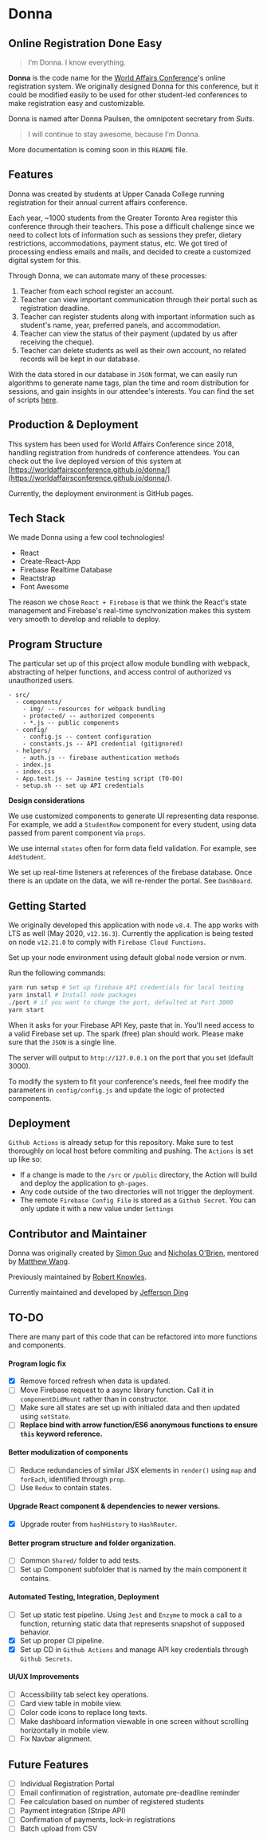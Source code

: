 # Donna

## Online Registration Done Easy

> I’m Donna. I know everything.

**Donna** is the code name for the [World Affairs Conference](http://worldaffairs.ucc.on.ca/)'s online registration system. We originally designed Donna for this conference, but it could be modified easily to be used for other student-led conferences to make registration easy and customizable.

Donna is named after Donna Paulsen, the omnipotent secretary from _Suits_.

> I will continue to stay awesome, because I’m Donna.

More documentation is coming soon in this `README` file.

## Features

Donna was created by students at Upper Canada College running registration for their annual current affairs conference.

Each year, ~1000 students from the Greater Toronto Area register this conference through their teachers. This pose a difficult challenge since we need to collect lots of information such as sessions they prefer, dietary restrictions, accommodations, payment status, etc. We got tired of processing endless emails and mails, and decided to create a customized digital system for this.

Through Donna, we can automate many of these processes:

1. Teacher from each school register an account.
2. Teacher can view important communication through their portal such as registration deadline.
3. Teacher can register students along with important information such as student's name, year, preferred panels, and accommodation.
4. Teacher can view the status of their payment (updated by us after receiving the cheque).
5. Teacher can delete students as well as their own account, no related records will be kept in our database.

With the data stored in our database in `JSON` format, we can easily run algorithms to generate name tags, plan the time and room distribution for sessions, and gain insights in our attendee's interests. You can find the set of scripts [here](https://github.com/worldaffairsconference/scripts).

## Production & Deployment

This system has been used for World Affairs Conference since 2018, handling registration from hundreds of conference attendees.
You can check out the live deployed version of this system at [https://worldaffairsconference.github.io/donna/](https://worldaffairsconference.github.io/donna/).

Currently, the deployment environment is GitHub pages.

## Tech Stack

We made Donna using a few cool technologies!

- React
- Create-React-App
- Firebase Realtime Database
- Reactstrap
- Font Awesome

The reason we chose `React + Firebase` is that we think the React's state management and Firebase's real-time synchronization makes this system very smooth to develop and reliable to deploy.

## Program Structure

The particular set up of this project allow module bundling with webpack, abstracting of helper functions, and access control of authorized vs unauthorized users.

    - src/
      - components/
        - img/ -- resources for webpack bundling
        - protected/ -- authorized components
        - *.js -- public components
      - config/
        - config.js -- content configuration
        - constants.js -- API credential (gitignored)
      - helpers/
        - auth.js -- firebase authentication methods
      - index.js
      - index.css
      - App.test.js -- Jasmine testing script (TO-DO)
      - setup.sh -- set up API credentials

**Design considerations**

We use customized components to generate UI representing data response. For example, we add a `StudentRow` component for every student, using data passed from parent component via `props`.

We use internal `states` often for form data field validation. For example, see `AddStudent`.

We set up real-time listeners at references of the firebase database. Once there is an update on the data, we will re-render the portal. See `DashBoard`.

## Getting Started

We originally developed this application with node `v8.4`. The app works with LTS as well (May 2020, `v12.16.3`). Currently the application is being tested on node `v12.21.0` to comply with `Firebase Cloud Functions`.

Set up your node environment using default global node version or nvm.

Run the following commands:

```bash
yarn run setup # Set up firebase API credentials for local testing
yarn install # Install node packages
./port # if you want to change the port, defaulted at Port 3000
yarn start
```

When it asks for your Firebase API Key, paste that in. You'll need access to a valid Firebase set up. The spark (free) plan should work. Please make sure that the `JSON` is a single line.

The server will output to `http://127.0.0.1` on the port that you set (default 3000).

To modify the system to fit your conference's needs, feel free modify the parameters in `config/config.js` and update the logic of protected components.

## Deployment

`Github Actions` is already setup for this repository. Make sure to test thoroughly on local host before commiting and pushing. The `Actions` is set up like so:

- If a change is made to the `/src` or `/public` directory, the Action will build and deploy the application to `gh-pages`.
- Any code outside of the two directories will not trigger the deployment.
- The remote `Firebase Config File` is stored as a `Github Secret`. You can only update it with a new value under `Settings`

## Contributor and Maintainer

Donna was originally created by [Simon Guo](https://github.com/simonguozirui) and [Nicholas O'Brien](https://github.com/obrien66), mentored by [Matthew Wang](https://github.com/malsf21).

Previously maintained by [Robert Knowles](https://github.com/rbrtknwls).

Currently maintained and developed by [Jefferson Ding](https://github.com/jeffersonucc)

## TO-DO

There are many part of this code that can be refactored into more functions and components.

#### Program logic fix

- [x] Remove forced refresh when data is updated.
- [ ] Move Firebase request to a async library function. Call it in `componentDidMount` rather than in constructor.
- [ ] Make sure all states are set up with initialed data and then updated using `setState`.
- [ ] **Replace bind with arrow function/ES6 anonymous functions to ensure `this` keyword reference.**

#### Better modulization of components

- [ ] Reduce redundancies of similar JSX elements in `render()` using `map` and `forEach`, identified through `prop`.
- [ ] Use `Redux` to contain states.

#### Upgrade React component & dependencies to newer versions.

- [x] Upgrade router from `hashHistory` to `HashRouter`.

#### Better program structure and folder organization.

- [ ] Common `Shared/` folder to add tests.
- [ ] Set up Component subfolder that is named by the main component it contains.

#### Automated Testing, Integration, Deployment

- [ ] Set up static test pipeline. Using `Jest` and `Enzyme` to mock a call to a function, returning static data that represents snapshot of supposed behavior.
- [x] Set up proper CI pipeline.
- [x] Set up CD in `Github Actions` and manage API key credentials through `Github Secrets`.

#### UI/UX Improvements

- [ ] Accessibility tab select key operations.
- [ ] Card view table in mobile view.
- [ ] Color code icons to replace long texts.
- [ ] Make dashboard information viewable in one screen without scrolling horizontally in mobile view.
- [ ] Fix Navbar alignment.

## Future Features

- [ ] Individual Registration Portal
- [ ] Email confirmation of registration, automate pre-deadline reminder
- [ ] Fee calculation based on number of registered students
- [ ] Payment integration (Stripe API)
- [ ] Confirmation of payments, lock-in registrations
- [ ] Batch upload from CSV
